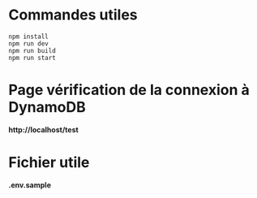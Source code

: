 # Commandes utiles
```shell
npm install
npm run dev
npm run build
npm run start
```

# Page vérification de la connexion à DynamoDB
**http://localhost/test**

# Fichier utile
**.env.sample**

